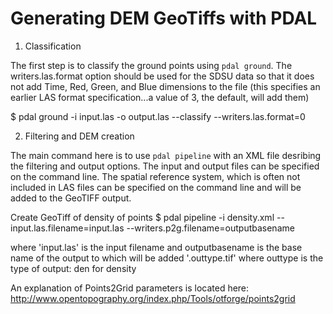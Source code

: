 # Generating DEM GeoTiffs  with PDAL


1. Classification

The first step is to classify the ground points using `pdal ground`. The writers.las.format option should be used for the SDSU data so that it does not add Time, Red, Green, and Blue dimensions to the file (this specifies an earlier LAS format specification...a value of 3, the default, will add them)

$ pdal ground -i input.las -o output.las --classify --writers.las.format=0

2. Filtering and DEM creation

The main command here is to use `pdal pipeline` with an XML file desribing the filtering and output options. The input and output files can be specified on the command line. The spatial reference system, which is often not included in LAS files can be specified on the command line and will be added to the GeoTIFF output.

Create GeoTiff of density of points
$ pdal pipeline -i density.xml --input.las.filename=input.las --writers.p2g.filename=outputbasename

where 'input.las' is the input filename and outputbasename is the base name of the output to which will be added '.outtype.tif' where outtype is the type of output: den for density

An explanation of Points2Grid parameters is located here:
http://www.opentopography.org/index.php/Tools/otforge/points2grid


